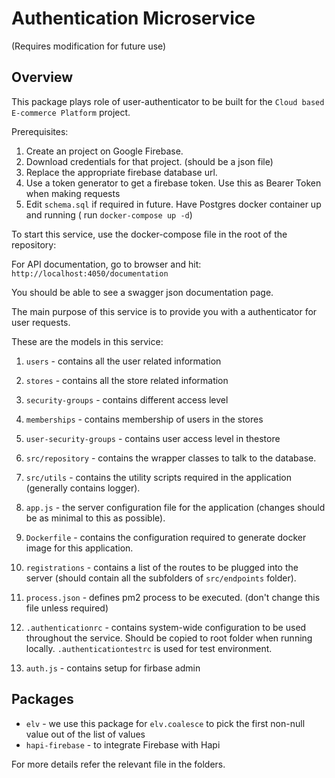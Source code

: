 Authentication Microservice
===========================

(Requires modification for future use)

## Overview

This package plays role of user-authenticator to be built for the `Cloud based E-commerce Platform` project.

Prerequisites:

1. Create an project on Google Firebase.
2. Download credentials for that project. (should be a json file)
3. Replace the appropriate firebase database url.
4. Use a token generator to get a firebase token. Use this as Bearer Token when making requests
5. Edit `schema.sql` if required in future. Have Postgres docker container up and running ( run `docker-compose up -d`)

To start this service, use the docker-compose file in the root of the repository:

For API documentation, go to browser and hit: `http://localhost:4050/documentation`

You should be able to see a swagger json documentation page.

The main purpose of this service is to provide you with a authenticator for user requests.

These are the models in this service:

1. `users` - contains all the user related information

2. `stores` - contains all the store related information

3. `security-groups` - contains different access level

4. `memberships` - contains membership of users in the stores

5. `user-security-groups` - contains user access level in thestore

6. `src/repository` - contains the wrapper classes to talk to the database.
7. `src/utils` - contains the utility scripts required in the application (generally contains logger).

8. `app.js` -  the server configuration file for the application (changes should be as minimal to this as possible).

9. `Dockerfile` - contains the configuration required to generate docker image for this application.

10. `registrations` - contains a list of the routes to be plugged into the server (should contain all the subfolders of `src/endpoints` folder).

11. `process.json` - defines pm2 process to be executed. (don't change this file unless required)

12. `.authenticationrc` - contains system-wide configuration to be used throughout the service. Should be copied to root folder when running locally. `.authenticationtestrc` is used for test environment.

13. `auth.js` - contains setup for firbase admin

## Packages

* `elv` - we use this package for `elv.coalesce` to pick the first non-null value out of the list of values
* `hapi-firebase` - to integrate Firebase with Hapi
  
For more details refer the relevant file in the folders.

